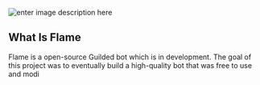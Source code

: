 ![enter image description here](https://img.guildedcdn.com/ContentMediaGenericFiles/44baedbc803c84f9d89de2ce20de86cf-Full.webp?w=2800&h=800)
## What Is Flame

Flame is a open-source Guilded bot which is in development. The goal of this project was to eventually build a high-quality bot that was free to use and modi
